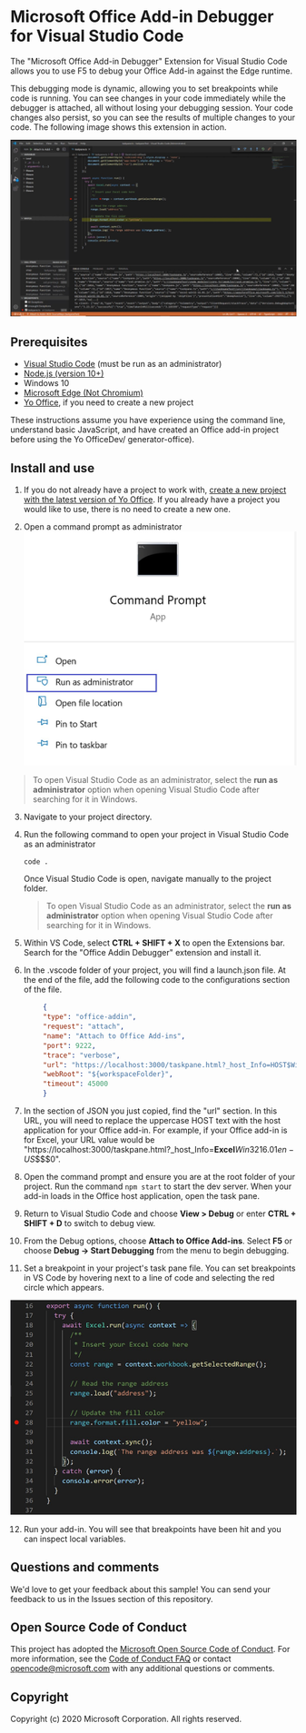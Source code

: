 # Microsoft Office Add-in Debugger for Visual Studio Code

The "Microsoft Office Add-in Debugger" Extension for Visual Studio Code allows you to use F5 to debug your Office Add-in against the Edge runtime.

This debugging mode is dynamic, allowing you to set breakpoints while code is running. You can see changes in your code immediately while the debugger is attached, all without losing your debugging session. Your code changes also persist, so you can see the results of multiple changes to your code. The following image shows this extension in action.

![Microsoft Office Add-in Debugger Extension debugging Excel Add-in code](https://github.com/OfficeDev/vscode-debugger-extension-for-office-addins/blob/master/images/OfficeAddinDebugger.png?raw=true)

## Prerequisites

- [Visual Studio Code](https://code.visualstudio.com/) (must be run as an administrator)
- [Node.js (version 10+)](https://nodejs.org/)
- Windows 10
- [Microsoft Edge (Not Chromium)](https://support.microsoft.com/en-us/microsoft-edge-legacy)
- [Yo Office](https://github.com/OfficeDev/generator-office), if you need to create a new project

These instructions assume you have experience using the command line, understand basic JavaScript, and have created an Office add-in project before using the Yo OfficeDev/ generator-office).

## Install and use

1. If you do not already have a project to work with, [create a new project with the latest version of Yo Office](https://docs.microsoft.com/office/dev/add-ins/quickstarts/excel-quickstart-jquery?tabs=yeomangenerator). If you already have a project you would like to use, there is no need to create a new one.

2. Open a command prompt as administrator
![Command prompt options, including "run as administrator" in Windows 10](https://github.com/OfficeDev/vscode-debugger-extension-for-office-addins/blob/master/images/CommandPromptAdmin.png?raw=true)

> To open Visual Studio Code as an administrator, select the **run as administrator** option when opening Visual Studio Code after searching for it in Windows.

3. Navigate to your project directory.

4. Run the following command to open your project in Visual Studio Code as an administrator
	```command&nbsp;line
	code .
	```
    Once Visual Studio Code is open, navigate manually to the project folder.

	> To open Visual Studio Code as an administrator, select the **run as administrator** option when opening Visual Studio Code after searching for it in Windows.

5. Within VS Code, select **CTRL + SHIFT + X** to open the Extensions bar. Search for the "Office Addin Debugger" extension and install it.

6. In the .vscode folder of your project, you will find a launch.json file. At the end of the file, add the following code to the configurations section of the file.

```JSON
	    {
	    "type": "office-addin",
	    "request": "attach",
	    "name": "Attach to Office Add-ins",
	    "port": 9222,
	    "trace": "verbose",
	    "url": "https://localhost:3000/taskpane.html?_host_Info=HOST$Win32$16.01$en-US$$$$0",
	    "webRoot": "${workspaceFolder}",
	    "timeout": 45000
	    }
```

7. In the section of JSON you just copied, find the "url" section. In this URL, you will need to replace the uppercase HOST text with the host application for your Office add-in. For example, if your Office add-in is for Excel, your URL value would be "https://localhost:3000/taskpane.html?_host_Info=<strong>Excel</strong>$Win32$16.01$en-US$$$$0".

8. Open the command prompt and ensure you are at the root folder of your project. Run the command `npm start` to start the dev server. When your add-in loads in the Office host application, open the task pane.

9. Return to Visual Studio Code and choose **View > Debug** or enter **CTRL + SHIFT + D** to switch to debug view.

10. From the Debug options, choose **Attach to Office Add-ins**. Select **F5** or choose **Debug -> Start Debugging** from the menu to begin debugging.

11. Set a breakpoint in your project's task pane file. You can set breakpoints in VS Code by hovering next to a line of code and selecting the red circle which appears.

![A red circle appears on a line of code in VS Code](https://github.com/OfficeDev/vscode-debugger-extension-for-office-addins/blob/master/images/breakpoint.png?raw=true)

12. Run your add-in. You will see that breakpoints have been hit and you can inspect local variables.

## Questions and comments
We'd love to get your feedback about this sample! You can send your feedback to us in the Issues section of this repository.

## Open Source Code of Conduct
This project has adopted the [Microsoft Open Source Code of Conduct](https://opensource.microsoft.com/codeofconduct/). For more information, see the [Code of Conduct FAQ](https://opensource.microsoft.com/codeofconduct/faq/) or contact [opencode@microsoft.com](mailto:opencode@microsoft.com) with any additional questions or comments.

## Copyright

Copyright (c) 2020 Microsoft Corporation. All rights reserved.
